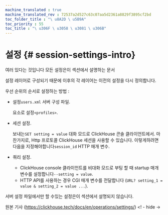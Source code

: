 ```yaml
---
machine_translated : true
machine_translated_rev : 72537a2d527c63c07aa5d2361a8829f3895cf2bd
toc_folder_title : "\ u8A2D \ u5B9A"
toc_priority : 55
toc_title : "\ u306F \ u3058 \ u3081 \ u306B"
---
```


# 설정 {# session-settings-intro}

여러 있다는 것입니다 모든 설정은이 섹션에서 설명하는 문서

설정 레이어로 구성되기 때문에 이후의 각 레이어는 이전의 설정을 다시 정의합니다.

우선 순위의 순서로 설정하는 방법 :

- 설정`users.xml` 서버 구성 파일.

    요소로 설정`<profiles>`.

- 세션 설정.

    보내는`SET setting = value` 대화 모드로 ClickHouse 콘솔 클라이언트에서.
    마찬가지로, Http 프로토콜 ClickHouse 세션을 사용할 수 있습니다. 이렇게하려면 다음을 지정해야합니다`session_id` HTTP 매개 변수.

- 쿼리 설정.

    - ClickHouse console 클라이언트를 비대화 모드로 부팅 할 때 startup 매개 변수를 설정합니다`--setting = value`.
    - HTTP API를 사용하는 경우 CGI 매개 변수를 전달합니다 (`URL? setting_1 = value & setting_2 = value ...`).

서버 설정 파일에서만 할 수있는 설정은이 섹션에서 설명되지 않습니다.

원본 기사 (https://clickhouse.tech/docs/en/operations/settings/) <! - hide ->
